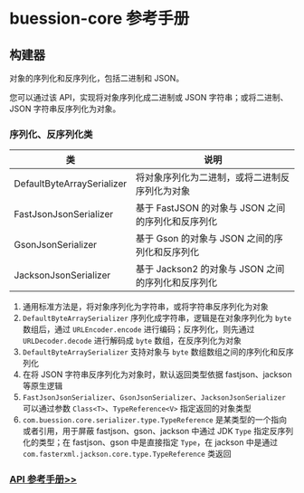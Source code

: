 # buession-core 参考手册


## 构建器


对象的序列化和反序列化，包括二进制和 JSON。

您可以通过该 API，实现将对象序列化成二进制或 JSON 字符串；或将二进制、JSON 字符串反序列化为对象。


### 序列化、反序列化类


|  类   | 说明  |
|  ----  | ----  |
| DefaultByteArraySerializer  | 将对象序列化为二进制，或将二进制反序列化为对象 |
| FastJsonJsonSerializer  | 基于 FastJSON 的对象与 JSON 之间的序列化和反序列化 |
| GsonJsonSerializer  | 基于 Gson 的对象与 JSON 之间的序列化和反序列化 |
| JacksonJsonSerializer  | 基于 Jackson2 的对象与 JSON 之间的序列化和反序列化 |


1. 通用标准方法是，将对象序列化为字符串，或将字符串反序列化为对象
2. `DefaultByteArraySerializer` 序列化成字符串，逻辑是在对象序列化为 `byte` 数组后，通过 `URLEncoder.encode` 进行编码；反序列化，则先通过 `URLDecoder.decode` 进行解码成 `byte` 数组，在反序列化为对象
3. `DefaultByteArraySerializer` 支持对象与 `byte` 数组数组之间的序列化和反序列化
4. 在将 JSON 字符串反序列化为对象时，默认返回类型依据 fastjson、jackson 等原生逻辑
5. `FastJsonJsonSerializer`、`GsonJsonSerializer`、`JacksonJsonSerializer` 可以通过参数 `Class<T>`、`TypeReference<V>` 指定返回的对象类型
6. `com.buession.core.serializer.type.TypeReference` 是某类型的一个指向或者引用，用于屏蔽 fastjson、gson、jackson 中通过 JDK `Type` 指定反序列化的类型；在 fastjson、gson 中是直接指定 `Type`，在 jackson 中是通过 `com.fasterxml.jackson.core.type.TypeReference` 类返回


### [API 参考手册>>](https://javadoc.io/static/com.buession/buession-core/3.0.0/com/buession/core/serializer/package-summary.html)